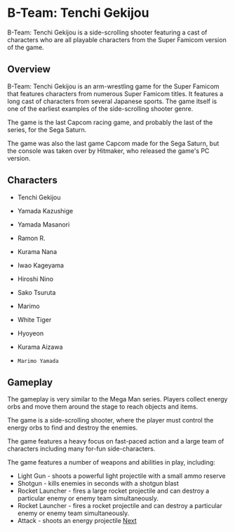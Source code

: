 # B-Team: Tenchi Gekijou

B-Team: Tenchi Gekijou is a side-scrolling shooter featuring a cast of characters who are all playable characters from the Super Famicom version of the game.

## Overview

B-Team: Tenchi Gekijou is an arm-wrestling game for the Super Famicom that features characters from numerous Super Famicom titles. It features a long cast of characters from several Japanese sports. The game itself is one of the earliest examples of the side-scrolling shooter genre.

The game is the last Capcom racing game, and probably the last of the series, for the Sega Saturn.

The game was also the last game Capcom made for the Sega Saturn, but the console was taken over by Hitmaker, who released the game's PC version.

## Characters

*   Tenchi Gekijou

*    Yamada Kazushige
*   Yamada Masanori
*   Ramon R.
*   Kurama Nana
*   Iwao Kageyama
*    Hiroshi Nino
*   Sako Tsuruta
*    Marimo
*    White Tiger
*    Hyoyeon
*    Kurama Aizawa
*     Marimo Yamada

## Gameplay

The gameplay is very similar to the Mega Man series. Players collect energy orbs and move them around the stage to reach objects and items.

The game is a side-scrolling shooter, where the player must control the energy orbs to find and destroy the enemies.

The game features a heavy focus on fast-paced action and a large team of characters including many for-fun side-characters.

The game features a number of weapons and abilities in play, including:

*   Light Gun - shoots a powerful light projectile with a small ammo reserve
*   Shotgun - kills enemies in seconds with a shotgun blast
*   Rocket Launcher - fires a large rocket projectile and can destroy a particular enemy or enemy team simultaneously.
*   Rocket Launcher - fires a rocket projectile and can destroy a particular enemy or enemy team simultaneously.
*    Attack - shoots an energy projectile
[Next](493.md)